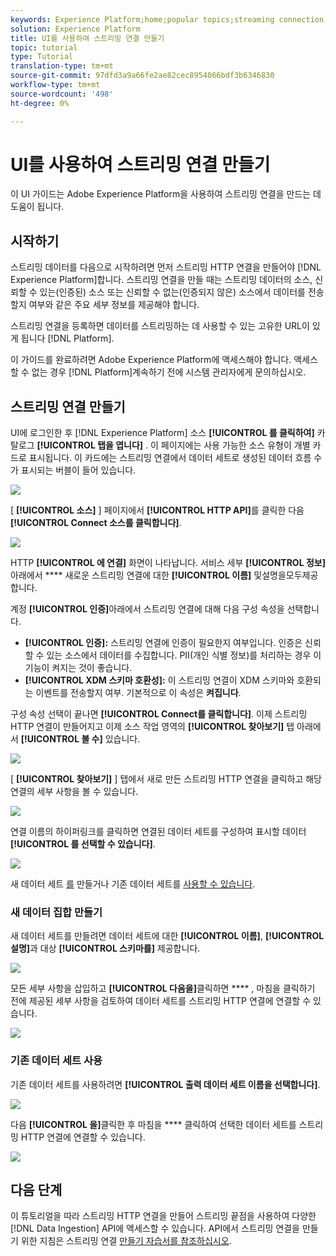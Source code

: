 ```yaml
---
keywords: Experience Platform;home;popular topics;streaming connection;create streaming connection;ui guide;tutorial;create a streaming connection;streaming ingestion;ingestion;
solution: Experience Platform
title: UI를 사용하여 스트리밍 연결 만들기
topic: tutorial
type: Tutorial
translation-type: tm+mt
source-git-commit: 97dfd3a9a66fe2ae82cec8954066bdf3b6346830
workflow-type: tm+mt
source-wordcount: '498'
ht-degree: 0%

---
```



# UI를 사용하여 스트리밍 연결 만들기

이 UI 가이드는 Adobe Experience Platform을 사용하여 스트리밍 연결을 만드는 데 도움이 됩니다.

## 시작하기

스트리밍 데이터를 다음으로 시작하려면 먼저 스트리밍 HTTP 연결을 만들어야 [!DNL Experience Platform]합니다. 스트리밍 연결을 만들 때는 스트리밍 데이터의 소스, 신뢰할 수 있는(인증된) 소스 또는 신뢰할 수 없는(인증되지 않은) 소스에서 데이터를 전송할지 여부와 같은 주요 세부 정보를 제공해야 합니다.

스트리밍 연결을 등록하면 데이터를 스트리밍하는 데 사용할 수 있는 고유한 URL이 있게 됩니다 [!DNL Platform].

이 가이드를 완료하려면 Adobe Experience Platform에 액세스해야 합니다. 액세스할 수 없는 경우 [!DNL Platform]계속하기 전에 시스템 관리자에게 문의하십시오.

## 스트리밍 연결 만들기

UI에 로그인한 후 [!DNL Experience Platform] 소스 **[!UICONTROL 를 클릭하여]** 카탈로그 **[!UICONTROL 탭을 엽니다]** . 이 페이지에는 사용 가능한 소스 유형이 개별 카드로 표시됩니다. 이 카드에는 스트리밍 연결에서 데이터 세트로 생성된 데이터 흐름 수가 표시되는 버블이 들어 있습니다.

![](../images/streaming-ingestion/ui/click-sources.png)

[ **[!UICONTROL 소스]** ] 페이지에서 **[!UICONTROL HTTP API]**&#x200B;를 클릭한 다음 **[!UICONTROL Connect 소스를 클릭합니다]**.

![](../images/streaming-ingestion/ui/click-connect-source.png)

HTTP **[!UICONTROL 에 연결]** 화면이 나타납니다. 서비스 세부 **[!UICONTROL 정보]**&#x200B;아래에서 **** 새로운 스트리밍 연결에 대한 **[!UICONTROL 이름]** 및설명을모두제공합니다.

계정 **[!UICONTROL 인증]**&#x200B;아래에서 스트리밍 연결에 대해 다음 구성 속성을 선택합니다.

- **[!UICONTROL 인증]:** 스트리밍 연결에 인증이 필요한지 여부입니다. 인증은 신뢰할 수 있는 소스에서 데이터를 수집합니다. PII(개인 식별 정보)를 처리하는 경우 이 기능이 켜지는 것이 좋습니다.
- **[!UICONTROL XDM 스키마 호환성]:** 이 스트리밍 연결이 XDM 스키마와 호환되는 이벤트를 전송할지 여부. 기본적으로 이 속성은 **켜집니다**.

구성 속성 선택이 끝나면 **[!UICONTROL Connect를 클릭합니다]**. 이제 스트리밍 HTTP 연결이 만들어지고 이제 소스 작업 영역의 **[!UICONTROL 찾아보기]** 탭 아래에서 **[!UICONTROL 볼 수]** 있습니다.

![](../images/streaming-ingestion/ui/http-sources-details.png)

[ **[!UICONTROL 찾아보기]** ] 탭에서 새로 만든 스트리밍 HTTP 연결을 클릭하고 해당 연결의 세부 사항을 볼 수 있습니다.

![](../images/streaming-ingestion/ui/browse-sources.png)

연결 이름의 하이퍼링크를 클릭하면 연결된 데이터 세트를 구성하여 표시할 데이터 **[!UICONTROL 를 선택할 수 있습니다]**.

![](../images/streaming-ingestion/ui/select-data.png)

새 데이터 세트 [를](#create-a-new-dataset) 만들거나 기존 데이터 세트를 [사용할 수 있습니다](#use-an-existing-dataset).

### 새 데이터 집합 만들기

새 데이터 세트를 만들려면 데이터 세트에 대한 **[!UICONTROL 이름]**, **[!UICONTROL 설명]**&#x200B;과 대상 **[!UICONTROL 스키마를]** 제공합니다.

![](../images/streaming-ingestion/ui/create-new-dataset.png)

모든 세부 사항을 삽입하고 **[!UICONTROL 다음을]**&#x200B;클릭하면 **** , 마침을 클릭하기 전에 제공된 세부 사항을 검토하여 데이터 세트를 스트리밍 HTTP 연결에 연결할 수 있습니다.

![](../images/streaming-ingestion/ui/review-create-new-dataset.png)

### 기존 데이터 세트 사용

기존 데이터 세트를 사용하려면 **[!UICONTROL 출력 데이터 세트 이름을 선택합니다]**.

![](../images/streaming-ingestion/ui/use-existing-dataset.png)

다음 **[!UICONTROL 을]**&#x200B;클릭한 후 마침을 **** 클릭하여 선택한 데이터 세트를 스트리밍 HTTP 연결에 연결할 수 있습니다.

![](../images/streaming-ingestion/ui/review-existing-dataset.png)

## 다음 단계

이 튜토리얼을 따라 스트리밍 HTTP 연결을 만들어 스트리밍 끝점을 사용하여 다양한 [!DNL Data Ingestion] API에 액세스할 수 있습니다. API에서 스트리밍 연결을 만들기 위한 지침은 스트리밍 연결 [만들기 자습서를 참조하십시오](../tutorials/create-streaming-connection.md).
